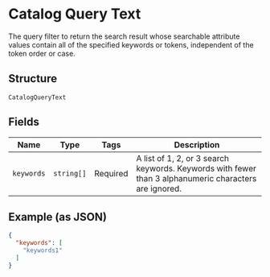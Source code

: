 <!-- Optimized: 2025-10-06 -->
<!-- RPM: 1.6.2.1.1.6.2.1_catalog-query-text_20251006 -->
<!-- Session: E2E RPM DNA Application -->
<!-- AOM: RND (Reggie & Dro) -->
<!-- COI: TECHNOLOGY -->
<!-- RPM: HIGH -->
<!-- ACTION: BUILD -->


# Catalog Query Text

The query filter to return the search result whose searchable attribute values contain all of the specified keywords or tokens, independent of the token order or case.

## Structure

`CatalogQueryText`

## Fields

| Name | Type | Tags | Description |
|  --- | --- | --- | --- |
| `keywords` | `string[]` | Required | A list of 1, 2, or 3 search keywords. Keywords with fewer than 3 alphanumeric characters are ignored. |

## Example (as JSON)

```json
{
  "keywords": [
    "keywords1"
  ]
}
```
